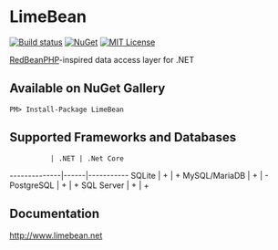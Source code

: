 # LimeBean

[![Build status](https://ci.appveyor.com/api/projects/status/180ivmx0773blh4f/branch/master?svg=true)](https://ci.appveyor.com/project/AlekseyMartynov/limebean/branch/master)
[![NuGet](https://img.shields.io/nuget/v/LimeBean.svg)](https://www.nuget.org/packages/LimeBean)
[![MIT License](https://img.shields.io/github/license/alekseymartynov/limebean.svg)](https://raw.githubusercontent.com/AlekseyMartynov/LimeBean/master/LICENSE.txt)

[RedBeanPHP](http://redbeanphp.com/)-inspired data access layer for .NET

## Available on NuGet Gallery

    PM> Install-Package LimeBean

## Supported Frameworks and Databases

              | .NET | .Net Core 
--------------|------|-----------
SQLite        | +    | + 
MySQL/MariaDB | +    | - 
PostgreSQL    | +    | + 
SQL Server    | +    | + 

## Documentation

http://www.limebean.net
